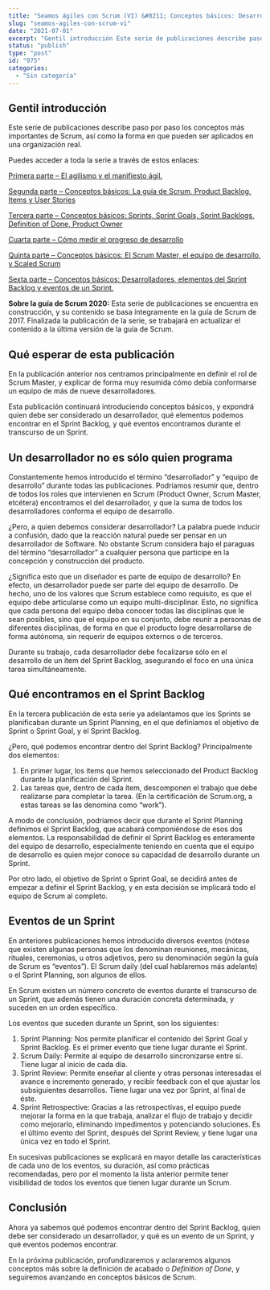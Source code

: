 ```yaml
---
title: "Seamos ágiles con Scrum (VI) &#8211; Conceptos básicos: Desarrollador, ítems y tareas del Sprint Backlog, eventos de un Sprint"
slug: "seamos-agiles-con-scrum-vi"
date: "2021-07-01"
excerpt: "Gentil introducción Este serie de publicaciones describe paso por paso los conceptos más importantes de Scrum, así como la forma en que pueden ser aplicados en una organización real. Puedes acceder a toda la serie a través de estos enlaces: Primera parte &#8211; El agilismo y el manifiesto ágil. Segunda parte &#8211; Conceptos básicos: La &hellip; Sigue leyendo Seamos ágiles con Scrum (VI) &#8211; Conceptos básicos: Desarrollador, ítems y tareas del Sprint Backlog, eventos de un Sprint"
status: "publish"
type: "post"
id: "975"
categories:
  - "Sin categoría"
---
```


## Gentil introducción

Este serie de publicaciones describe paso por paso los conceptos más importantes de Scrum, así como la forma en que pueden ser aplicados en una organización real.

Puedes acceder a toda la serie a través de estos enlaces:

[Primera parte – El agilismo y el manifiesto ágil.](https://www.oriol.im/seamos-agiles-con-scrum-i/)

[Segunda parte – Conceptos básicos: La guía de Scrum, Product Backlog, Items y User Stories](https://www.oriol.im/seamos-agiles-con-scrum-ii/)

[Tercera parte – Conceptos básicos: Sprints, Sprint Goals, Sprint Backlogs, Definition of Done, Product Owner](https://www.oriol.im/seamos-agiles-con-scrum-iii/)

[Cuarta parte – Cómo medir el progreso de desarrollo](https://www.oriol.im/seamos-agiles-con-scrum-iv/)

[Quinta parte – Conceptos básicos: El Scrum Master, el equipo de desarrollo, y Scaled Scrum](https://www.oriol.im/seamos-agiles-con-scrum-v/)

[Sexta parte – Conceptos básicos: Desarrolladores, elementos del Sprint Backlog y eventos de un Sprint.](https://www.oriol.im/seamos-agiles-con-scrum-vi/)

**Sobre la guía de Scrum 2020:** Esta serie de publicaciones se encuentra en construcción, y su contenido se basa íntegramente en la guía de Scrum de 2017. Finalizada la publicación de la serie, se trabajará en actualizar el contenido a la última versión de la guía de Scrum.

## Qué esperar de esta publicación

En la publicación anterior nos centramos principalmente en definir el rol de Scrum Master, y explicar de forma muy resumida cómo debía conformarse un equipo de más de nueve desarrolladores.

Esta publicación continuará introduciendo conceptos básicos, y expondrá quien debe ser considerado un desarrollador, qué elementos podemos encontrar en el Sprint Backlog, y qué eventos encontramos durante el transcurso de un Sprint.

## Un desarrollador no es sólo quien programa

Constantemente hemos introducido el término “desarrollador” y “equipo de desarrollo” durante todas las publicaciones. Podríamos resumir que, dentro de todos los roles que intervienen en Scrum (Product Owner, Scrum Master, etcétera) encontramos el del desarrollador, y que la suma de todos los desarrolladores conforma el equipo de desarrollo.

¿Pero, a quien debemos considerar desarrollador? La palabra puede inducir a confusión, dado que la reacción natural puede ser pensar en un desarrollador de Software. No obstante Scrum considera bajo el paraguas del término “desarrollador” a cualquier persona que participe en la concepción y construcción del producto.

¿Significa esto que un diseñador es parte de equipo de desarrollo? En efecto, un desarrollador puede ser parte del equipo de desarrollo. De hecho, uno de los valores que Scrum establece como requisito, es que el equipo debe articularse como un equipo multi-disciplinar. Esto, no significa que cada persona del equipo deba conocer todas las disciplinas que le sean posibles, sino que el equipo en su conjunto, debe reunir a personas de diferentes disciplinas, de forma en que el producto logre desarrollarse de forma autónoma, sin requerir de equipos externos o de terceros.

Durante su trabajo, cada desarrollador debe focalizarse sólo en el desarrollo de un ítem del Sprint Backlog, asegurando el foco en una única tarea simultáneamente.

## Qué encontramos en el Sprint Backlog

En la tercera publicación de esta serie ya adelantamos que los Sprints se planificaban durante un Sprint Planning, en el que definíamos el objetivo de Sprint o Sprint Goal, y el Sprint Backlog.

¿Pero, qué podemos encontrar dentro del Sprint Backlog? Principalmente dos elementos:

1.  En primer lugar, los ítems que hemos seleccionado del Product Backlog durante la planificación del Sprint.
2.  Las tareas que, dentro de cada ítem, descomponen el trabajo que debe realizarse para completar la tarea. (En la certificación de Scrum.org, a estas tareas se las denomina como “work”).

A modo de conclusión, podríamos decir que durante el Sprint Planning definimos el Sprint Backlog, que acabará componiéndose de esos dos elementos. La responsabilidad de definir el Sprint Backlog es enteramente del equipo de desarrollo, especialmente teniendo en cuenta que el equipo de desarrollo es quien mejor conoce su capacidad de desarrollo durante un Sprint.

Por otro lado, el objetivo de Sprint o Sprint Goal, se decidirá antes de empezar a definir el Sprint Backlog, y en esta decisión se implicará todo el equipo de Scrum al completo.

## Eventos de un Sprint

En anteriores publicaciones hemos introducido diversos eventos (nótese que existen algunas personas que los denominan reuniones, mecánicas, rituales, ceremonias, u otros adjetivos, pero su denominación según la guía de Scrum es “eventos”). El Scrum daily (del cual hablaremos más adelante) o el Sprint Planning, son algunos de ellos.

En Scrum existen un número concreto de eventos durante el transcurso de un Sprint, que además tienen una duración concreta determinada, y suceden en un orden específico.

Los eventos que suceden durante un Sprint, son los siguientes:

1.  Sprint Planning: Nos permite planificar el contenido del Sprint Goal y Sprint Backlog. Es el primer evento que tiene lugar durante el Sprint.
2.  Scrum Daily: Permite al equipo de desarrollo sincronizarse entre sí. Tiene lugar al inicio de cada día.
3.  Sprint Review: Permite enseñar al cliente y otras personas interesadas el avance e incremento generado, y recibir feedback con el que ajustar los subsiguientes desarrollos. Tiene lugar una vez por Sprint, al final de éste.
4.  Sprint Retrospective: Gracias a las retrospectivas, el equipo puede mejorar la forma en la que trabaja, analizar el flujo de trabajo y decidir como mejorarlo, eliminando impedimentos y potenciando soluciones. Es el último evento del Sprint, después del Sprint Review, y tiene lugar una única vez en todo el Sprint.

En sucesivas publicaciones se explicará en mayor detalle las características de cada uno de los eventos, su duración, así como prácticas recomendadas, pero por el momento la lista anterior permite tener visibilidad de todos los eventos que tienen lugar durante un Scrum.

## Conclusión

Ahora ya sabemos qué podemos encontrar dentro del Sprint Backlog, quien debe ser considerado un desarrollador, y qué es un evento de un Sprint, y qué eventos podemos encontrar.

En la próxima publicación, profundizaremos y aclararemos algunos conceptos más sobre la definición de acabado o *Definition of Done*, y seguiremos avanzando en conceptos básicos de Scrum.